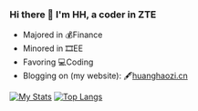### Hi there 👋  I'm HH, a coder in ZTE
- Majored in 💰Finance 
- Minored in 🎞EE
- Favoring 💻Coding
- Blogging on (my website): 🖋[huanghaozi.cn](https://huanghaozi.cn)

[![My Stats](https://github-readme-stats.vercel.app/api?username=huanghaozi&show_icons=true)](https://github.com/huanghaozi)
[![Top Langs](https://github-readme-stats.vercel.app/api/top-langs/?username=huanghaozi&layout=compact)](https://github.com/huanghaozi)


